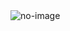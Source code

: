 <img src= "https://media-exp1.licdn.com/dms/image/C5603AQFfkeHT0IjOrQ/profile-displayphoto-shrink_100_100/0/1622294366013?e=1628121600&v=beta&t=u5tTXjZCpXHGdq95W9fQK3Uqp8upfSQah6-Fq5mmPQY" alt="no-image">
